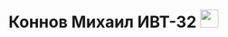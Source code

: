 # Коннов Михаил ИВТ-32 <img src="https://github.com/blackcater/blackcater/raw/main/images/Hi.gif" height="32"/></h1>
